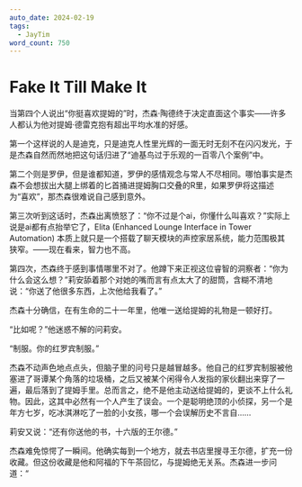 ```yaml
---
auto_date: 2024-02-19
tags:
  - JayTim
word_count: 750
---
```


# Fake It Till Make It

当第四个人说出“你挺喜欢提姆的”时，杰森·陶德终于决定直面这个事实——许多人都认为他对提姆·德雷克抱有超出平均水准的好感。

第一个这样说的人是迪克，只是迪克人性里光辉的一面无时无刻不在闪闪发光，于是杰森自然而然地把这句话归进了“迪基鸟过于乐观的一百零八个案例”中。

第二个则是罗伊，但是谁都知道，罗伊的感情观念与常人不尽相同。哪怕事实是杰森不会想拔出大腿上绑着的匕首捅进提姆胸口交叠的R里，如果罗伊将这描述为“喜欢”，那杰森很难说自己感到意外。

第三次听到这话时，杰森出离愤怒了：“你不过是个ai，你懂什么叫喜欢？”实际上说是ai都有点抬举它了，Elita (Enhanced Lounge Interface in Tower Automation) 本质上就只是一个搭载了聊天模块的声控家居系统，能力范围极其狭窄。——现在看来，智力也不高。

第四次，杰森终于感到事情哪里不对了。他蹲下来正视这位睿智的洞察者：“你为什么会这么想？”莉安舔着那个对她的嘴而言有点太大了的甜筒，含糊不清地说：“你送了他很多东西，上次他给我看了。”

杰森十分确信，在有生命的二十一年里，他唯一送给提姆的礼物是一顿好打。

“比如呢？”他迷惑不解的问莉安。

“制服。你的红罗宾制服。”

杰森不动声色地点点头，但脑子里的问号只是越冒越多。他自己的红罗宾制服被他塞进了哥谭某个角落的垃圾桶，之后又被某个闲得令人发指的家伙翻出来穿了一遍，最后落到了提姆手里。总而言之，绝不是他主动送给提姆的，更谈不上什么礼物。因此，这其中必然有一个人产生了误会。一个是聪明绝顶的小侦探，另一个是年方七岁，吃冰淇淋吃了一脸的小女孩，哪一个会误解历史不言自……

莉安又说：“还有你送他的书，十六版的王尔德。”

杰森难免惊愕了一瞬间。他确实每到一个地方，就去书店里搜寻王尔德，扩充一份收藏。但这份收藏是他和阿福的下午茶回忆，与提姆绝无关系。杰森进一步问道：“
